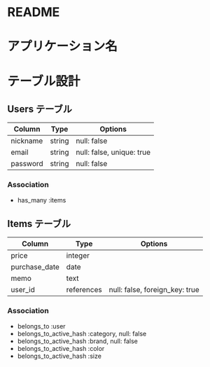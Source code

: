 # README

# アプリケーション名

# テーブル設計

## Users テーブル

| Column   | Type   | Options                   |
| -------- | ------ | ------------------------- |
| nickname | string | null: false               |
| email    | string | null: false, unique: true |
| password | string | null: false               |

### Association
- has_many :items

## Items テーブル

| Column        | Type       | Options                         |
| ------------- | ---------- | ------------------------------- |
| price         | integer    |                                 |
| purchase_date | date       |                                 |
| memo          | text       |                                 |
| user_id       | references | null: false, foreign_key: true  |

### Association
- belongs_to :user
- belongs_to_active_hash :category, null: false
- belongs_to_active_hash :brand, null: false
- belongs_to_active_hash :color
- belongs_to_active_hash :size
